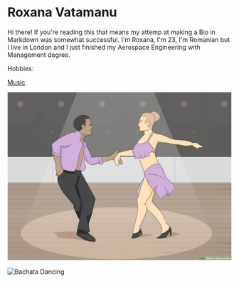 # Roxana Vatamanu 

Hi there! If you're reading this that means my attemp at making a Bio in Markdown was somewhat successful. I'm Roxana, I'm 23, I'm Romanian but I live in London and I just finished my Aerospace Engineering with Management degree. 

Hobbies:



[Music](https://www.youtube.com/watch?v=tG954v6cP-I) 

![Salsa Dancing](salsa.jpg) 

![Bachata Dancing](https://www.wikihow.com/images/thumb/0/06/Dance-Salsa-Step-26.jpg/aid56699-v4-728px-Dance-Salsa-Step-26.jpg)

